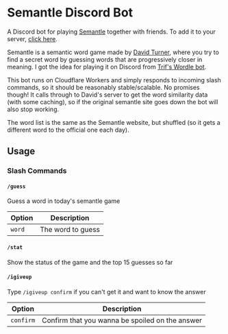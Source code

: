 # Semantle Discord Bot

A Discord bot for playing [Semantle](https://semantle.novalis.org/) together with friends. To add it to your server, [click here](https://discord.com/api/oauth2/authorize?client_id=955033743347814430&permissions=2048&scope=applications.commands%20bot).

Semantle is a semantic word game made by [David Turner](https://novalis.org/), where you try to find a secret word by guessing words that are progressively closer in meaning. I got the idea for playing it on Discord from [Trif's Wordle bot](https://github.com/Trif4/Sakuya).

This bot runs on Cloudflare Workers and simply responds to incoming slash commands, so it should be reasonably stable/scalable. No promises though! It calls through to David's server to get the word similarity data (with some caching), so if the original semantle site goes down the bot will also stop working.

The word list is the same as the Semantle website, but shuffled (so it gets a different word to the official one each day).

## Usage

### Slash Commands

#### `/guess`

Guess a word in today's semantle game

| Option  | Description        |
| ------- | ------------------ |
| `word`  | The word to guess  |

#### `/stat`

Show the status of the game and the top 15 guesses so far

#### `/igiveup`

Type `/igiveup confirm` if you can't get it and want to know the answer

| Option    | Description                                     |
| --------- | ----------------------------------------------- |
| `confirm` | Confirm that you wanna be spoiled on the answer |
